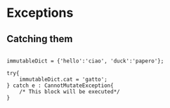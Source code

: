 # Exceptions

## Catching them


```

immutableDict = {'hello':'ciao', 'duck':'papero'};

try{
	immutableDict.cat = 'gatto';
} catch e : CannotMutateException{ 
    /* This block will be executed*/
}

```